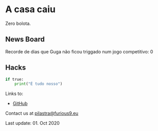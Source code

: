 # A casa caiu

Zero bolota.

## News Board
Recorde de dias que Guga não ficou triggado num jogo competitivo: 0

## Hacks

```python
if true:
    print("É tudo nosso")
```

Links to:
- [GitHub](https://github.com/furious9)

Contact us at [pilastra@furious9.eu](mailto:pilastra@furious9.eu)

Last update: 01. Oct 2020

